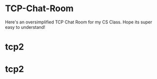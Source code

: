 # TCP-Chat-Room

Here's an oversimplified TCP Chat Room for my CS Class. Hope its super easy to understand!
# tcp2
# tcp2
